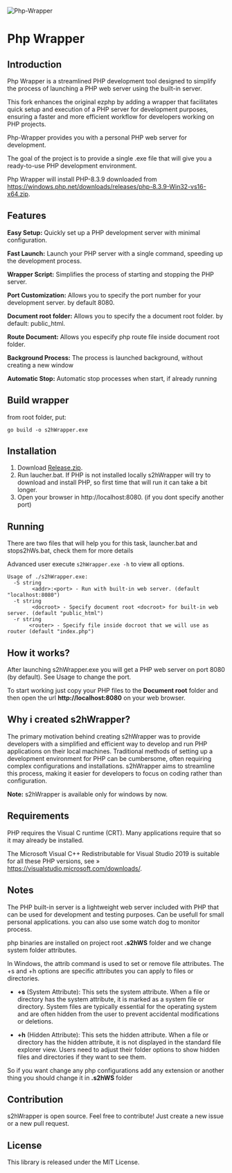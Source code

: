 ![Php-Wrapper](assets/icon.ico "php-wrapper")

# Php Wrapper

## Introduction

Php Wrapper is a streamlined PHP development tool designed to simplify the process of launching a PHP web server using the built-in server.

This fork enhances the original ezphp by adding a wrapper that facilitates quick setup and execution of a PHP server for development purposes, ensuring a faster and more efficient workflow for developers working on PHP projects.

Php-Wrapper provides you with a personal PHP web server for development.

The goal of the project is to provide a single .exe file that will give you a ready-to-use PHP development environment.

Php Wrapper will install PHP-8.3.9 downloaded from <https://windows.php.net/downloads/releases/php-8.3.9-Win32-vs16-x64.zip>.

## Features

**Easy Setup:** Quickly set up a PHP development server with minimal configuration.

**Fast Launch:** Launch your PHP server with a single command, speeding up the development process.

**Wrapper Script:** Simplifies the process of starting and stopping the PHP server.

**Port Customization:** Allows you to specify the port number for your development server. by default 8080.

**Document root folder:** Allows you to specify the a document root folder. by default: public_html.

**Route Document:** Allows you especify php route file inside document root folder.

**Background Process:** The process is launched background, without creating a new window

**Automatic Stop:** Automatic stop processes when start, if already running

## Build wrapper

from root folder, put:

```
go build -o s2hWrapper.exe
```

## Installation

1. Download [Release.zip](https://github.com/soft2help/php-wrapper/releases).
2. Run laucher.bat. If PHP is not installed locally s2hWrapper will try to download and install PHP, so first time that will run it can take a bit longer.
3. Open your browser in http://localhost:8080. (if you dont specify another port)


## Running

There are two files that will help you for this task, launcher.bat and stops2hWs.bat, check them for more details

Advanced user execute `s2hWrapper.exe -h` to view all options.

```
Usage of ./s2hWrapper.exe:
  -S string
        <addr>:<port> - Run with built-in web server. (default "localhost:8080")
  -t string
        <docroot> - Specify document root <docroot> for built-in web server. (default "public_html")
  -r string
       <router> - Specify file inside docroot that we will use as router (default "index.php")
```

## How it works?

After launching s2hWrapper.exe you will get a PHP web server on port 8080 (by default). See Usage to change the port. 

To start working just copy your PHP files to the **Document root** folder and then open the url **http://localhost:8080** on your web browser.

## Why i created s2hWrapper?

The primary motivation behind creating s2hWrapper was to provide developers with a simplified and efficient way to develop and run PHP applications on their local machines. Traditional methods of setting up a development environment for PHP can be cumbersome, often requiring complex configurations and installations. s2hWrapper aims to streamline this process, making it easier for developers to focus on coding rather than configuration.

**Note:** s2hWrapper is available only for windows by now.

## Requirements

PHP requires the Visual C runtime (CRT). Many applications require that so it may already be installed.

The Microsoft Visual C++ Redistributable for Visual Studio 2019 is suitable for all these PHP versions, see » <https://visualstudio.microsoft.com/downloads/>.


## Notes

The PHP built-in server is a lightweight web server included with PHP that can be used for development and testing purposes. Can be usefull for small personal applications. you can also use some watch dog to monitor process.

php binaries are installed on project root **.s2hWS** folder and we change system folder attributes.

In Windows, the attrib command is used to set or remove file attributes. The +s and +h options are specific attributes you can apply to files or directories.

- **+s** (System Attribute): This sets the system attribute. When a file or directory has the system attribute, it is marked as a system file or directory. System files are typically essential for the operating system and are often hidden from the user to prevent accidental modifications or deletions.

- **+h** (Hidden Attribute): This sets the hidden attribute. When a file or directory has the hidden attribute, it is not displayed in the standard file explorer view. Users need to adjust their folder options to show hidden files and directories if they want to see them.

So if you want change any php configurations add any extension or another thing you should change it in **.s2hWS** folder

## Contribution

s2hWrapper is open source. Feel free to contribute! Just create a new issue or a new pull request.

## License

This library is released under the MIT License.
